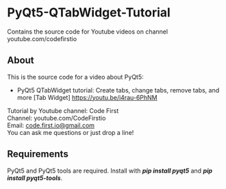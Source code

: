 # PyQt5-QTabWidget-Tutorial
Contains the source code for Youtube videos on channel youtube.com/codefirstio

## About
This is the source code for a  video about PyQt5:
* PyQt5 QTabWidget tutorial: Create tabs, change tabs, remove tabs, and more [Tab Widget] https://youtu.be/i4rau-6PhNM 
  
Tutorial by Youtube channel: Code First  
Channel: youtube.com/CodeFirstio  
Email: code.first.io@gmail.com  
You can ask me questions or just drop a line!

## Requirements
PyQt5 and PyQt5 tools are required. Install with ___pip install pyqt5___ and ___pip install pyqt5-tools___.
